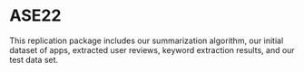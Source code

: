 # ASE22
This replication package includes our summarization algorithm, our initial dataset of apps, extracted user reviews, keyword extraction results, and our test data set. 

